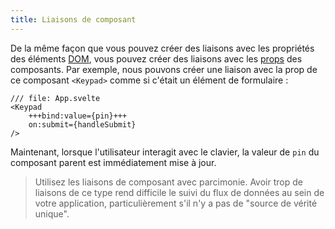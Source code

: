 ```yaml
---
title: Liaisons de composant
---
```


De la même façon que vous pouvez créer des liaisons avec les propriétés des éléments <span class="vo">[DOM](PUBLIC_SVELTE_SITE_URL/docs/web#dom)</span>, vous pouvez créer des liaisons avec les <span class="vo">[props](PUBLIC_SVELTE_SITE_URL/docs/sveltejs#props)</span> des composants. Par exemple, nous pouvons créer une liaison avec la prop de ce composant `<Keypad>` comme si c'était un élément de formulaire :

```svelte
/// file: App.svelte
<Keypad
	+++bind:value={pin}+++
	on:submit={handleSubmit}
/>
```

Maintenant, lorsque l'utilisateur interagit avec le clavier, la valeur de `pin` du composant parent est immédiatement mise à jour.

> Utilisez les liaisons de composant avec parcimonie. Avoir trop de liaisons de ce type rend difficile le suivi du flux de données au sein de votre application, particulièrement s'il n'y a pas de "source de vérité unique".
